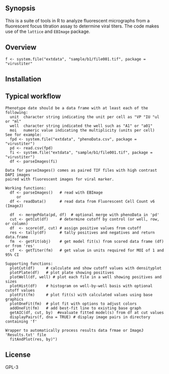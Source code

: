 ## Synopsis
This is a suite of tools in R to analyze fluorescent micrographs from a fluorescent focus titration assay to determine viral titers. The code makes use of the `lattice` and `EBImage` package.

## Overview
  `f <- system.file("extdata", "sample/b1/file001.tif", package = "virustiter"`
## Installation

## Typical workflow
```
Phenotype date should be a data frame with at least each of the following:
  unit  character string indicating the unit per cell as "VP "IU "ul or "ml"
  well  character string indicated the well such as "A1" or "a01"
  moi   numeric value indicating the multiplicity (units per cell)
See for example:
  fpd <- system.file("extdata", "phenoData.csv", package = "virustiter")
  pd <- read.csv(fpd)
  fi <- system.file("extdata", "sample/b1/file001.tif", package = "virustiter")
  df <- parseImages(fi)

Data for parseImages() comes as paired TIF files with high contrast DAPI images
paired with fluorescent images for viral marker.

Working functions:
  df <- parseImages()   # read with EBImage
     or
  df <- readData()      # read data from Fluorescent Cell Count v6 (ImageJ)

  df  <- mergePdata(pd, df)  # optional merge with phenoData in 'pd'
  cut <- getCut(df)     # determine cutoff by control (or well, row, or column)
  df  <- score(df, cut) # assign positive values from cutoff
  res <- tally(df)      # tally positives and negatives and return data.frame
  fm  <- getFit(obj)    # get model fit(s) from scored data frame (df) or from 'res'
  cf  <- getTiter(fm)   # get value in units required for MOI of 1 and 95% CI

Supporting functions:
  plotCut(df)     # calculate and show cutoff values with densityplot 
  plotPlate(df)   # plot plate showing positives
  plotWell(df, well) # plot each file in a well showing positives and sizes
  plotHist(df)    # histogram on well-by-well basis with optional cutoff values
  plotFit(fm)     # plot fit(s) with calculated values using base graphics
  plotOneFit(fm)  # plot fit with options to adjust colors
  addOneFit(fm)   # add best-fit line to existing base graph
  getAIC(df, cut, by)  #evaluate fitted model(s) from df at cut values
  displayPairs(f, dna = TRUE) # display image pairs in directory containing 'f'

Wrapper to automatically process results data frmae or ImageJ 'Results.txt' file
  fitAndPlot(res, by)")
```

## License
GPL-3
